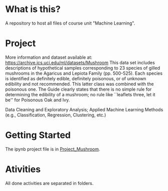 # What is this?
A repository to host all files of course unit "Machine Learning".

# Project 
More information and dataset available at: https://archive.ics.uci.edu/ml/datasets/Mushroom
This data set includes descriptions of hypothetical samples corresponding to 23 species of gilled
mushrooms in the Agaricus and Lepiota Family (pp. 500-525). Each species is identified as definitely
edible, definitely poisonous, or of unknown edibility and not recommended. This latter class was
combined with the poisonous one. The Guide clearly states that there is no simple rule for
determining the edibility of a mushroom; no rule like ``leaflets three, let it be'' for Poisonous Oak and
Ivy.

Data Cleaning and Exploratory Analysis;
Applied Machine Learning Methods (e.g., Classification, Regression, Clustering, etc.)

# Getting Started
The ipynb project file is in [Project_Mushroom](https://github.com/Nunomcmm/machine_learning/blob/master/Projeto_AA_Mushroom.ipynb).

# Ativities
All done activities are separated in folders.